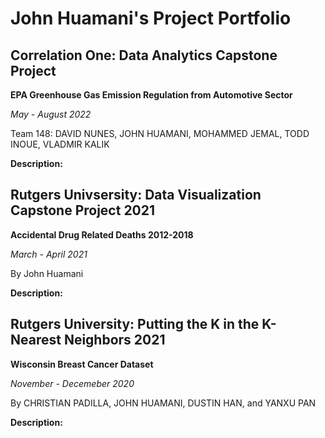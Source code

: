 # John Huamani's Project Portfolio

## Correlation One: Data Analytics Capstone Project

**EPA Greenhouse Gas Emission Regulation from Automotive Sector**

*May - August 2022*

Team 148: DAVID NUNES, JOHN HUAMANI, MOHAMMED JEMAL, TODD INOUE, VLADMIR KALIK

**Description:** 

## Rutgers Univsersity: Data Visualization Capstone Project 2021

**Accidental Drug Related Deaths 2012-2018**

*March - April 2021*

By John Huamani

**Description:**

## Rutgers University: Putting the K in the K-Nearest Neighbors 2021

**Wisconsin Breast Cancer Dataset**

*November - Decemeber 2020*

By CHRISTIAN PADILLA, JOHN HUAMANI, DUSTIN HAN, and YANXU PAN

**Description:**
